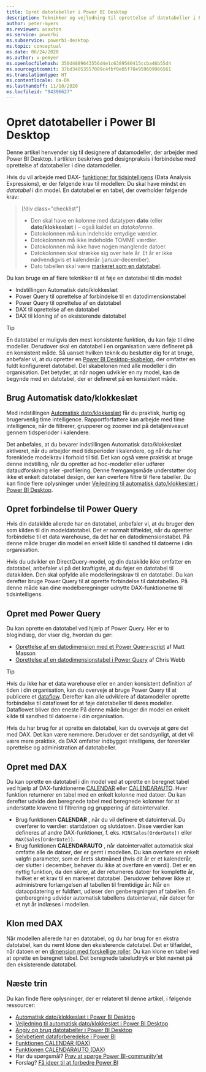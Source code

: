 ```yaml
---
title: Opret datotabeller i Power BI Desktop
description: Teknikker og vejledning til oprettelse af datotabeller i Power BI Desktop.
author: peter-myers
ms.reviewer: asaxton
ms.service: powerbi
ms.subservice: powerbi-desktop
ms.topic: conceptual
ms.date: 06/24/2020
ms.author: v-pemyer
ms.openlocfilehash: 350d4889643556d4e1c6389580415ccba46b55d4
ms.sourcegitcommit: 37bd34053557089c4fbf0e05f78e959609966561
ms.translationtype: HT
ms.contentlocale: da-DK
ms.lasthandoff: 11/10/2020
ms.locfileid: "94396627"
---
```

# <a name="create-date-tables-in-power-bi-desktop"></a>Opret datotabeller i Power BI Desktop

Denne artikel henvender sig til designere af datamodeller, der arbejder med Power BI Desktop. I artiklen beskrives god designpraksis i forbindelse med oprettelse af datotabeller i dine datamodeller.

Hvis du vil arbejde med DAX- [funktioner for tidsintelligens](/dax/time-intelligence-functions-dax) (Data Analysis Expressions), er der følgende krav til modellen: Du skal have mindst én _datotabel_ i din model. En datotabel er en tabel, der overholder følgende krav:

> [!div class="checklist"]
> - Den skal have en kolonne med datatypen **dato** (eller **dato/klokkeslæt** ) – også kaldet en _datokolonne_.
> - Datokolonnen må kun indeholde entydige værdier.
> - Datokolonnen må ikke indeholde TOMME værdier.
> - Datokolonnen må ikke have nogen manglende datoer.
> - Datokolonnen skal strække sig over hele år. Et år er ikke nødvendigvis et kalenderår (januar-december).
> - Dato tabellen skal være [markeret som en datotabel](../transform-model/desktop-date-tables.md#setting-your-own-date-table).

Du kan bruge en af flere teknikker til at føje en datotabel til din model:

- Indstillingen Automatisk dato/klokkeslæt
- Power Query til oprettelse af forbindelse til en datodimensionstabel
- Power Query til oprettelse af en datotabel
- DAX til oprettelse af en datotabel
- DAX til kloning af en eksisterende datotabel

> [!TIP]
> En datotabel er muligvis den mest konsistente funktion, du kan føje til dine modeller. Derudover skal en datotabel i en organisation være defineret på en konsistent måde. Så uanset hvilken teknik du beslutter dig for at bruge, anbefaler vi, at du opretter en [Power BI Desktop-skabelon](../create-reports/desktop-templates.md), der omfatter en fuldt konfigureret datotabel. Del skabelonen med alle modeller i din organisation. Det betyder, at når nogen udvikler en ny model, kan de begynde med en datotabel, der er defineret på en konsistent måde.

## <a name="use-auto-datetime"></a>Brug Automatisk dato/klokkeslæt

Med indstillingen [Automatisk dato/klokkeslæt](../transform-model/desktop-auto-date-time.md) får du praktisk, hurtig og brugervenlig time intelligence. Rapportforfattere kan arbejde med time intelligence, når de filtrerer, grupperer og zoomer ind på detaljeniveauet gennem tidsperioder i kalendere.

Det anbefales, at du bevarer indstillingen Automatisk dato/klokkeslæt aktiveret, når du arbejder med tidsperioder i kalendere, og når du har forenklede modelkrav i forhold til tid. Det kan også være praktisk at bruge denne indstilling, når du opretter ad hoc-modeller eller udfører dataudforskning eller -profilering. Denne fremgangsmåde understøtter dog ikke et enkelt datotabel design, der kan overføre filtre til flere tabeller. Du kan finde flere oplysninger under [Vejledning til automatisk dato/klokkeslæt i Power BI Desktop](auto-date-time.md).

## <a name="connect-with-power-query"></a>Opret forbindelse til Power Query

Hvis din datakilde allerede har en datotabel, anbefaler vi, at du bruger den som kilden til din modeldatotabel. Det er normalt tilfældet, når du opretter forbindelse til et data warehouse, da det har en datodimensionstabel. På denne måde bruger din model en enkelt kilde til sandhed til datoerne i din organisation.

Hvis du udvikler en DirectQuery-model, og din datakilde ikke omfatter en datotabel, anbefaler vi på det kraftigste, at du føjer en datotabel til datakilden. Den skal opfylde alle modelleringskrav til en datotabel. Du kan derefter bruge Power Query til at oprette forbindelse til datotabellen. På denne måde kan dine modelberegninger udnytte DAX-funktionerne til tidsintelligens.

## <a name="generate-with-power-query"></a>Opret med Power Query

Du kan oprette en datotabel ved hjælp af Power Query. Her er to blogindlæg, der viser dig, hvordan du gør:

- [Oprettelse af en datodimension med et Power Query-script](https://www.mattmasson.com/2014/02/creating-a-date-dimension-with-a-power-query-script/) af Matt Masson
- [Oprettelse af en datodimensionstabel i Power Query](https://blog.crossjoin.co.uk/2013/11/19/generating-a-date-dimension-table-in-power-query/) af Chris Webb

> [!TIP]
> Hvis du ikke har et data warehouse eller en anden konsistent definition af tiden i din organisation, kan du overveje at bruge Power Query til at publicere et [dataflow](../transform-model/dataflows/dataflows-introduction-self-service.md). Derefter kan alle udviklere af datamodeller oprette forbindelse til dataflowet for at føje datotabeller til deres modeller. Dataflowet bliver den eneste På denne måde bruger din model en enkelt kilde til sandhed til datoerne i din organisation.

Hvis du har brug for at oprette en datotabel, kan du overveje at gøre det med DAX. Det kan være nemmere. Derudover er det sandsynligt, at det vil være mere praktisk, da DAX omfatter indbygget intelligens, der forenkler oprettelse og administration af datotabeller.

## <a name="generate-with-dax"></a>Opret med DAX

Du kan oprette en datotabel i din model ved at oprette en beregnet tabel ved hjælp af DAX-funktionerne [CALENDAR](/dax/calendar-function-dax) eller [CALENDARAUTO](/dax/calendarauto-function-dax). Hver funktion returnerer en tabel med en enkelt kolonne med datoer. Du kan derefter udvide den beregnede tabel med beregnede kolonner for at understøtte kravene til filtrering og gruppering af datointervaller.

- Brug funktionen **CALENDAR** , når du vil definere et datointerval. Du overfører to værdier: startdatoen og slutdatoen. Disse værdier kan defineres af andre DAX-funktioner, f. eks. `MIN(Sales[OrderDate])` eller `MAX(Sales[OrderDate])`.
- Brug funktionen **CALENDARAUTO** , når datointervallet automatisk skal omfatte alle de datoer, der er gemt i modellen. Du kan overføre en enkelt valgfri parameter, som er årets slutmåned (hvis dit år er et kalenderår, der slutter i december, behøver du ikke at overføre en værdi). Det er en nyttig funktion, da den sikrer, at der returneres datoer for komplette år, hvilket er et krav til en markeret datotabel. Derudover behøver ikke at administrere forlængelsen af tabellen til fremtidige år: Når en dataopdatering er fuldført, udløser den genberegningen af tabellen. En genberegning udvider automatisk tabellens datointerval, når datoer for et nyt år indlæses i modellen.

## <a name="clone-with-dax"></a>Klon med DAX

Når modellen allerede har en datotabel, og du har brug for en ekstra datotabel, kan du nemt klone den eksisterende datotabel. Det er tilfældet, når datoen er en [dimension med forskellige roller](star-schema.md#role-playing-dimensions). Du kan klone en tabel ved at oprette en beregnet tabel. Det beregnede tabeludtryk er blot navnet på den eksisterende datotabel.

## <a name="next-steps"></a>Næste trin

Du kan finde flere oplysninger, der er relateret til denne artikel, i følgende ressourcer:

- [Automatisk dato/klokkeslæt i Power BI Desktop](../transform-model/desktop-auto-date-time.md)
- [Vejledning til automatisk dato/klokkeslæt i Power BI Desktop](auto-date-time.md)
- [Angiv og brug datotabeller i Power BI Desktop](../transform-model/desktop-date-tables.md)
- [Selvbetjent dataforberedelse i Power BI](../transform-model/dataflows/dataflows-introduction-self-service.md)
- [Funktionen CALENDAR (DAX)](/dax/calendar-function-dax)
- [Funktionen CALENDARAUTO (DAX)](/dax/calendarauto-function-dax)
- Har du spørgsmål? [Prøv at spørge Power BI-community'et](https://community.powerbi.com/)
- Forslag? [Få ideer til at forbedre Power BI](https://ideas.powerbi.com/)